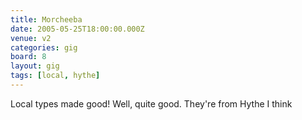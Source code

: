 ```yaml
---
title: Morcheeba
date: 2005-05-25T18:00:00.000Z
venue: v2
categories: gig
board: 8
layout: gig
tags: [local, hythe]
---
```

Local types made good! Well, quite good. They're from Hythe I think